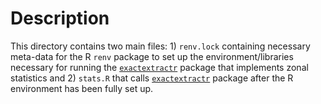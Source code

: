 # Description

This directory contains two main files: 1) `renv.lock` containing necessary meta-data for the R `renv` package to set up the environment/libraries necessary for running the [`exactextractr`](https://github.com/isciences/exactextractr) package that implements zonal statistics and 2) `stats.R` that calls [`exactextractr`](https://github.com/isciences/exactextractr) package after the R environment has been fully set up.

